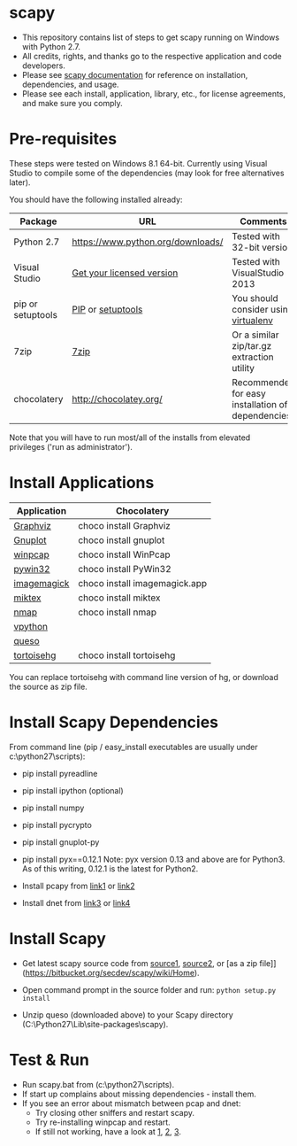 scapy
=====

* This repository contains list of steps to get scapy running on Windows with Python 2.7.
* All credits, rights, and thanks go to the respective application and code developers.
* Please see [scapy documentation](http://www.secdev.org/projects/scapy/doc/installation.html#windows) for reference on installation, dependencies, and usage.
* Please see each install, application, library, etc., for license agreements, and make sure you comply.

# Pre-requisites
These steps were tested on Windows 8.1 64-bit.
Currently using Visual Studio to compile some of the dependencies (may look for free alternatives later).

You should have the following installed already:

Package  |  URL  | Comments  |
---------|-------|-----------|
Python 2.7 | https://www.python.org/downloads/ | Tested with 32-bit version |
Visual Studio | [Get your licensed version](http://msdn.microsoft.com/en-us/vstudio/aa718325.aspx) | Tested with VisualStudio 2013 |
pip or setuptools | [PIP](https://pypi.python.org/pypi/pip/) or [setuptools](https://pypi.python.org/pypi/setuptools) | You should consider using [virtualenv](https://pypi.python.org/pypi/virtualenv)  |
7zip | [7zip](http://7-zip.org/download.html) | Or a similar zip/tar.gz extraction utility  |
chocolatery | http://chocolatey.org/ | Recommended for easy installation of dependencies  |

Note that you will have to run most/all of the installs from elevated privileges ('run as administrator').

# Install Applications
Application  |   Chocolatery   |
-------------|-----------------|
[Graphviz](http://graphviz.org/Download_windows.php) |  choco install Graphviz  |
[Gnuplot](http://www.gnuplot.info/download.html)  |  choco install gnuplot |
[winpcap](http://www.winpcap.org/install/default.htm)  |  choco install WinPcap  |
[pywin32](http://sourceforge.net/projects/pywin32/files/?source=navbar)  | choco install PyWin32  |
[imagemagick](http://www.imagemagick.org/script/binary-releases.php#windows)  | choco install imagemagick.app  |
[miktex](http://miktex.org/download)  | choco install miktex  |
[nmap](http://nmap.org/download.html)  |  choco install nmap  |
[vpython](http://www.vpython.org/contents/download_windows.html) |  |
[queso](http://www.packetstormsecurity.org/UNIX/scanners/queso-980922.tar.gz)  |  |
[tortoisehg](http://tortoisehg.bitbucket.org/download/index.html)  |  choco install tortoisehg |

You can replace tortoisehg with command line version of hg, or download the source as zip file.

# Install Scapy Dependencies
From command line (pip / easy_install executables are usually under c:\python27\scripts):
- pip install pyreadline
- pip install ipython    (optional)
- pip install numpy
- pip install pycrypto
- pip install gnuplot-py
- pip install pyx==0.12.1
Note: pyx version 0.13 and above are for Python3. As of this writing, 0.12.1 is the latest for Python2.

- Install pcapy from [link1](https://code.google.com/p/pypcap/issues/detail?id=36) or [link2](http://breakingcode.wordpress.com/2012/07/16/quickpost-updated-impacketpcapy-installers-for-python-2-5-2-6-2-7/)
- Install dnet from [link3](http://dirk-loss.de/scapy/dnet-1.12.win32-py2.7.exe) or [link4](https://twitter.com/dloss/status/18457222544)

# Install Scapy
- Get latest scapy source code from [source1](https://bitbucket.org/secdev/scapy/src), [source2](https://bitbucket.org/secdev/scapy-com), or [as a zip file]](https://bitbucket.org/secdev/scapy/wiki/Home).
- Open command prompt in the source folder and run: `python setup.py install`

- Unzip queso (downloaded above) to your Scapy directory (C:\Python27\Lib\site-packages\scapy).


# Test & Run
- Run scapy.bat from (c:\python27\scripts).
- If start up complains about missing dependencies - install them.
- If you see an error about mismatch between pcap and dnet:
  - Try closing other sniffers and restart scapy. 
  - Try re-installing winpcap and restart. 
  - If still not working, have a look at [1](http://article.gmane.org/gmane.comp.security.scapy.general/3932), [2](http://article.gmane.org/gmane.comp.security.scapy.general/3937), [3](http://article.gmane.org/gmane.comp.security.scapy.general/3902).

